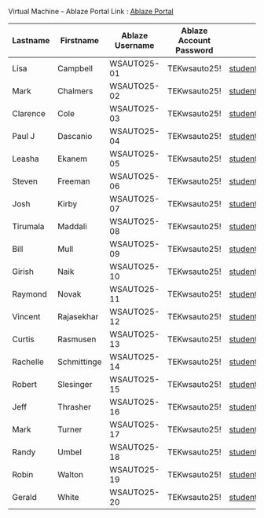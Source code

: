 Virtual Machine - Ablaze Portal Link  : [Ablaze Portal](https://my.ablazedesktop.com)

| Lastname   | Firstname   | Ablaze Username | Ablaze Account Password | Azure Account                                     | Azure Password |
|------------|-------------|------------------|--------------------------|---------------------------------------------------|----------------|
| Lisa      | Campbell      | WSAUTO25-01      | TEKwsauto25!             | student001_OC006@opscosolutions.onmicrosoft.com  | P@ssw0rd20250819! |
| Mark      | Chalmers       | WSAUTO25-02      | TEKwsauto25!             | student002_OC006@opscosolutions.onmicrosoft.com  | P@ssw0rd20250819! |
| Clarence      | Cole       | WSAUTO25-03      | TEKwsauto25!             | student003_OC006@opscosolutions.onmicrosoft.com  | P@ssw0rd20250819! |
| Paul J   | Dascanio      | WSAUTO25-04      | TEKwsauto25!             | student004_OC006@opscosolutions.onmicrosoft.com  | P@ssw0rd20250819! |
| Leasha     | Ekanem         | WSAUTO25-05      | TEKwsauto25!             | student005_OC006@opscosolutions.onmicrosoft.com  | P@ssw0rd20250819! |
| Steven    | Freeman        | WSAUTO25-06      | TEKwsauto25!             | student006_OC006@opscosolutions.onmicrosoft.com  | P@ssw0rd20250819! |
| Josh      | Kirby     | WSAUTO25-07      | TEKwsauto25!             | student007_OC006@opscosolutions.onmicrosoft.com  | P@ssw0rd20250819! |
| Tirumala     | Maddali       | WSAUTO25-08      | TEKwsauto25!             | student008_OC006@opscosolutions.onmicrosoft.com  | P@ssw0rd20250819! |
| Bill    | Mull          | WSAUTO25-09      | TEKwsauto25!             | student009_OC006@opscosolutions.onmicrosoft.com  | P@ssw0rd20250819! |
| Girish     | Naik     | WSAUTO25-10      | TEKwsauto25!             | student010_OC006@opscosolutions.onmicrosoft.com  | P@ssw0rd20250819! |
| Raymond     | Novak   | WSAUTO25-11      | TEKwsauto25!             | student011_OC006@opscosolutions.onmicrosoft.com  | P@ssw0rd20250819! |
| Vincent     | Rajasekhar       | WSAUTO25-12      | TEKwsauto25!             | student012_OC006@opscosolutions.onmicrosoft.com  | P@ssw0rd20250819! |
| Curtis   | Rasmusen      | WSAUTO25-13      | TEKwsauto25!             | student013_OC006@opscosolutions.onmicrosoft.com  | P@ssw0rd20250819! |
| Rachelle     | Schmittinge        | WSAUTO25-14      | TEKwsauto25!             | student014_OC006@opscosolutions.onmicrosoft.com  | P@ssw0rd20250819! |
| Robert    | Slesinger      | WSAUTO25-15      | TEKwsauto25!             | student015_OC006@opscosolutions.onmicrosoft.com  | P@ssw0rd20250819! |
| Jeff      | Thrasher       | WSAUTO25-16      | TEKwsauto25!             | student016_OC006@opscosolutions.onmicrosoft.com  | P@ssw0rd20250819! |
| Mark       | Turner         | WSAUTO25-17      | TEKwsauto25!             | student017_OC006@opscosolutions.onmicrosoft.com  | P@ssw0rd20250819! |
| Randy        | Umbel          | WSAUTO25-18      | TEKwsauto25!             | student018_OC006@opscosolutions.onmicrosoft.com  | P@ssw0rd20250819! |
| Robin      | Walton        | WSAUTO25-19      | TEKwsauto25!             | student019_OC006@opscosolutions.onmicrosoft.com  | P@ssw0rd20250819! |
| Gerald  | White     | WSAUTO25-20      | TEKwsauto25!             | student020_OC006@opscosolutions.onmicrosoft.com  | P@ssw0rd20250819! |
